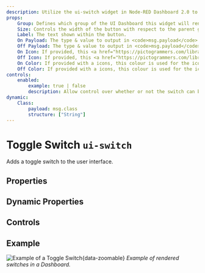 ```yaml
---
description: Utilize the ui-switch widget in Node-RED Dashboard 2.0 to create interactive toggle controls for dynamic dashboard interactions.
props:
    Group: Defines which group of the UI Dashboard this widget will render in.
    Size: Controls the width of the button with respect to the parent group. Maximum value is the width of the group.
    Label: The text shown within the button.
    On Payload: The type & value to output in <code>msg.payload</code> when the switch is turned on.
    Off Payload: The type & value to output in <code>msg.payload</code> when the switch is turned off.
    On Icon: If provided, this <a href="https://pictogrammers.com/library/mdi/" target="_blank">Material Design icon</a> will replace the default switch when in "on" state. No need to include the <code>mdi</code> prefix.
    Off Icon: If provided, this <a href="https://pictogrammers.com/library/mdi/" target="_blank">Material Design icon</a> will replace the default switch when in "off" state. No need to include the <code>mdi</code> prefix.
    On Color: If provided with a icons, this colour is used for the icon when in "on" state
    Off Color: If provided with a icons, this colour is used for the icon when in "off" state
controls:
    enabled:
        example: true | false
        description: Allow control over whether or not the switch can be toggled via the UI.
dynamic:
    Class:
        payload: msg.class
        structure: ["String"]
---
```


<script setup>
    import TryDemo from "./../../components/TryDemo.vue";
</script>


<TryDemo href="switch">

# Toggle Switch `ui-switch`

</TryDemo>

Adds a toggle switch to the user interface.

## Properties

<PropsTable/>

## Dynamic Properties

<DynamicPropsTable/>

## Controls

<ControlsTable/>

## Example

![Example of a Toggle Switch](/images/node-examples/ui-switch.png "Example of a Toggle Switch"){data-zoomable}
*Example of rendered switches in a Dashboard.*
